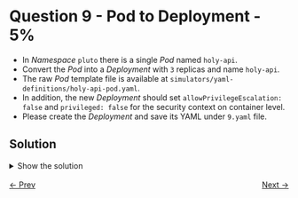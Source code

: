 # Question 9 - Pod to Deployment - 5%

- In *Namespace* `pluto` there is a single *Pod* named `holy-api`.
- Convert the *Pod* into a *Deployment* with `3` replicas and name `holy-api`.
- The raw *Pod* template file is available at `simulators/yaml-definitions/holy-api-pod.yaml`.
- In addition, the new *Deployment* should set `allowPrivilegeEscalation: false` and `privileged: false` for the security context on container level.
- Please create the *Deployment* and save its YAML under `9.yaml` file.

## Solution

<details>
  <summary>Show the solution</summary>

### List the Pod

```shell
k -n pluto get pod
NAME       READY   STATUS    RESTARTS   AGE
holy-api   1/1     Running   0          6m6s
```

### Copy the Pod definition file

```shell
cp simulators/yaml-definitions/holy-api-pod.yaml 9.yaml
```

### Convert the working file to Deployment

Editing using `vim` editor:

- Change *apiVersion:* to `apps/v1`.
- Change *kind:* to `Deployment`.
- After *namespace:* add:
  - `spec:` at same level of *metadata:*.
  - Add `template:` indented 2 spaces from the above *spec:*.
- The rest of the file is bad indented. From *Pod* `metadata:` to last line. Practice doing the following with `vim` editor:
  - Position the cursor in the `metadata:` below template.
  - Press `Shift + :`.
  - Write `:set shiftwidth=2` and press `Enter`.
  - Still positioned in the *Pod* `metadata:` line below the `template:`, press `Shift + v` to enter in `vim` visual mode.
  - Press `down arrow` to select all the lines bad indented (until the end).
  - Once they are selected press `>` to indent one time, we need one more, so press `.` (dot) to repeat the action.
- Write the file pressing `Shift + :` and writing `w` and press `Enter`.
- Continue editing the file.

Add *Deployment* configuration following the comments in the YAML definition:

```yaml
---
apiVersion: apps/v1
kind: Deployment
metadata:
  labels:
    id: holy-api
  name: holy-api
  namespace: pluto
spec:
  replicas: 3 # add this line
  selector: # add this line
    matchLabels: # add this line
      id: holy-api # add this line
  template: 
    metadata: # From here corresponds to Pod definition
      labels:
        id: holy-api
      name: holy-api
      securityContext:
        allowPrivilegeEscalation: false # add this line
        privileged: false # add this line
    spec: 
      containers:
        - env:
            - name: CACHE_KEY_1
              value: b&MTCi0=[T66RXm!jO@
            - name: CACHE_KEY_2
              value: PCAILGej5Ld@Q%{Q1=#
            - name: CACHE_KEY_3
              value: 2qz-]2OJlWDSTn_;RFQ
          image: nginx:1.17.3-alpine
          name: holy-api-container
          volumeMounts:
            - mountPath: /cache1
              name: cache-volume1
            - mountPath: /cache2
              name: cache-volume2
            - mountPath: /cache3
              name: cache-volume3
      volumes:
        - emptyDir: {}
          name: cache-volume1
        - emptyDir: {}
          name: cache-volume2
        - emptyDir: {}
          name: cache-volume3
```

### Apply the Deployment Definition

```shell
k apply -f 9.yaml
deployment.apps/holy-api created
```

### Validate the Deployment

```shell
k -n pluto get deploy holy-api
NAME       READY   UP-TO-DATE   AVAILABLE   AGE
holy-api   3/3     3            3           41s
```

### Validate Pods in the Deployment

```shell
k -n pluto get pods
NAME                        READY   STATUS    RESTARTS   AGE
holy-api                    1/1     Running   0          61m
holy-api-54d4c8cd79-6lqqh   1/1     Running   0          69s
holy-api-54d4c8cd79-hjgd5   1/1     Running   0          69s
holy-api-54d4c8cd79-vvz75   1/1     Running   0          69s
```

### Delete the Pod

````shell
k -n pluto delete pod holy-api --force --grace-period=0
pod "holy-api" deleted
````

### Validate the task

```shell
k -n pluto get deploy,pod
NAME                       READY   UP-TO-DATE   AVAILABLE   AGE
deployment.apps/holy-api   3/3     3            3           3m41s

NAME                            READY   STATUS    RESTARTS   AGE
pod/holy-api-54d4c8cd79-6lqqh   1/1     Running   0          3m41s
pod/holy-api-54d4c8cd79-hjgd5   1/1     Running   0          3m41s
pod/holy-api-54d4c8cd79-vvz75   1/1     Running   0          3m41s
```

## Resources

- [Creating a Deployment](https://kubernetes.io/docs/concepts/workloads/controllers/deployment/#creating-a-deployment)
- [Set the security context for a Pod](https://kubernetes.io/docs/tasks/configure-pod-container/security-context/#set-the-security-context-for-a-pod)

</details>

<br>
<div style="display: flex; justify-content: space-between;">
  <a href="08-deployments-and-rollouts.md" style="text-align: left;">&larr; Prev</a>
  <a href="10-services-and-logs.md" style="text-align: right;">Next &rarr;</a>
</div>